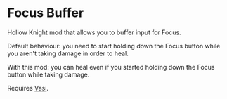 # Focus Buffer
Hollow Knight mod that allows you to buffer input for Focus.

Default behaviour: you need to start holding down the Focus button while you aren't taking damage in order to heal.

With this mod: you can heal even if you started holding down the Focus button while taking damage.

Requires [Vasi](https://github.com/fifty-six/HollowKnight.Vasi/tree/master/Vasi).

